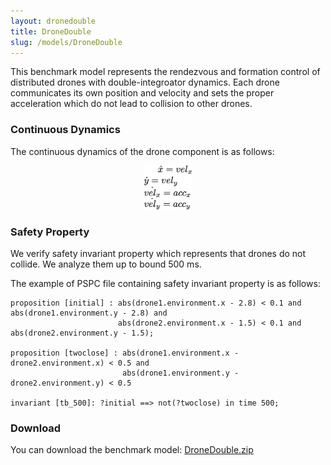 ```yaml
---
layout: dronedouble
title: DroneDouble
slug: /models/DroneDouble
---
```

This benchmark model represents the rendezvous and formation control of
distributed drones with double-integroator dynamics. Each drone communicates
its own position and velocity and sets the proper acceleration which do not
lead to collision to other drones. 

### Continuous Dynamics
The continuous dynamics of the drone component is as follows:
<p align="center">
   <img src="../../images/dronedouble_ode.png" alt="ode" width="15%" height="15%">
</p>



### Safety Property

We verify safety invariant property which represents that drones do not collide. We analyze them up to
bound 500 ms. 

The example of PSPC file containing safety invariant property is as follows:
```
proposition [initial] : abs(drone1.environment.x - 2.8) < 0.1 and abs(drone1.environment.y - 2.8) and
                        abs(drone2.environment.x - 1.5) < 0.1 and abs(drone2.environment.y - 1.5);

proposition [twoclose] : abs(drone1.environment.x - drone2.environment.x) < 0.5 and
                         abs(drone1.environment.y - drone2.environment.y) < 0.5

invariant [tb_500]: ?initial ==> not(?twoclose) in time 500;
```

### Download
You can download the benchmark model: [DroneDouble.zip](../DroneDouble.zip)


<br />
<br />
